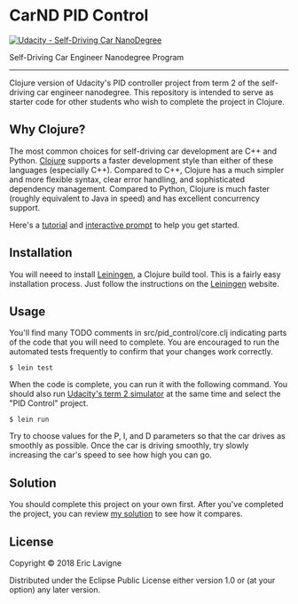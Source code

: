 # CarND PID Control
[![Udacity - Self-Driving Car NanoDegree](https://s3.amazonaws.com/udacity-sdc/github/shield-carnd.svg)](http://www.udacity.com/drive)

Self-Driving Car Engineer Nanodegree Program

---

Clojure version of Udacity's PID controller project from term 2 of the self-driving
car engineer nanodegree. This repository is intended to serve as starter code for
other students who wish to complete the project in Clojure.

## Why Clojure?

The most common choices for self-driving car development are C++ and Python.
[Clojure](https://clojure.org/)
supports a faster development style than either of these languages (especially C++).
Compared to C++, Clojure has a much simpler and more flexible syntax, clear
error handling, and sophisticated dependency management. Compared to Python, Clojure is
much faster (roughly equivalent to Java in speed) and has excellent concurrency support.

Here's a [tutorial](https://clojure.org/guides/learn/syntax#_clojure_basics)
and [interactive prompt](http://clojurescript.net/)
to help you get started.

## Installation

You will neeed to install
[Leiningen](https://leiningen.org/),
a Clojure build tool. This is a fairly easy
installation process. Just follow the instructions on the
[Leiningen](https://leiningen.org/) website.

## Usage

You'll find many TODO comments in src/pid_control/core.clj indicating parts of
the code that you will need to complete. You are encouraged to run the automated
tests frequently to confirm that your changes work correctly.

    $ lein test

When the code is complete, you can run it with the following command. You should also run
[Udacity's term 2 simulator](https://github.com/udacity/self-driving-car-sim/releases)
at the same time and select the "PID Control" project.

    $ lein run

Try to choose values for the P, I, and D parameters so that the car drives as smoothly as
possible. Once the car is driving smoothly, try slowly increasing the car's speed to see
how high you can go.

## Solution

You should complete this project on your own first. After you've completed the project,
you can review
[my solution](https://github.com/ericlavigne/CarND-PID-Control-Clojure/compare/solution)
to see how it compares.

## License

Copyright © 2018 Eric Lavigne

Distributed under the Eclipse Public License either version 1.0 or (at
your option) any later version.
